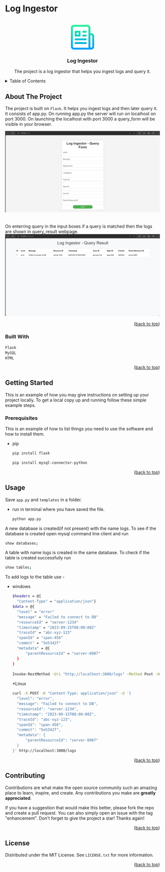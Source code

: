 <!-- Improved compatibility of back to top link: See: https://github.com/othneildrew/Best-README-Template/pull/73 -->
<a name="readme-top"></a>
<h1>Log Ingestor</h1>




<!-- PROJECT LOGO -->
<br />
<div align="center">
  <a href="https://github.com/github_username/repo_name">
    <img src="images/logo.png" alt="Logo" width="80" height="80">
  </a>

<h3 align="center">Log Ingestor</h3>

  <p align="center">
    The project is a log ingestor that helps you ingest logs and query it.
    <br />

</div>



<!-- TABLE OF CONTENTS -->
<details>
  <summary>Table of Contents</summary>
  <ol>
    <li>
      <a href="#about-the-project">About The Project</a>
      <ul>
        <li><a href="#built-with">Built With</a></li>
      </ul>
    </li>
    <li>
      <a href="#getting-started">Getting Started</a>
      <ul>
        <li><a href="#prerequisites">Prerequisites</a></li>
      </ul>
    </li>
    <li><a href="#usage">Usage</a></li>
    <li><a href="#contributing">Contributing</a></li>
    <li><a href="#license">License</a></li>
  </ol>
</details>



<!-- ABOUT THE PROJECT -->
## About The Project

The project is built on `Flask`. It helps you ingest logs and then later query it. It consists of app.py. On running app.py the server will run on localhost on port 3000. On launching the localhost with port 3000 a query_form will be visible in your browser.
<br>
<div align="center">
<img src="images/query_form.png" alt="query_form">
</div>
<br>
<br>
On enterring query in the input boxes if a query is matched then the logs are shown in query_result webpage.
<br>
<div align="center">
<img src="images/query_result.png" alt="query_result">
</div>



<p align="right">(<a href="#readme-top">back to top</a>)</p>



### Built With

`Flask`<br>
`MySQL`<br>
`HTML`<br>

<p align="right">(<a href="#readme-top">back to top</a>)</p>



<!-- GETTING STARTED -->
## Getting Started

This is an example of how you may give instructions on setting up your project locally.
To get a local copy up and running follow these simple example steps.

### Prerequisites

This is an example of how to list things you need to use the software and how to install them.
* pip
  ```sh
  pip install flask
  ```
  ```sh
  pip install mysql-connector-python
  ```


<p align="right">(<a href="#readme-top">back to top</a>)</p>



<!-- USAGE EXAMPLES -->
## Usage

Save `app.py` and `templates` in a folder. 
* run in terminal where you have saved the file.
  ```sh
  python app.py
  ```
A new database is created(if not present) with the name logs. To see if the database is created open mysql command line client and run
  ```sh
  show databases;
  ```
A table with name logs is created in the same database. To check if the table is created successfully run
  ```sh
  show tables;
  ```
To add logs to the table use - 
* windows
  ```sh
  $headers = @{
    "Content-Type" = "application/json"}
  $data = @{
    "level" = "error"
    "message" = "Failed to connect to DB"
    "resourceId" = "server-1234"
    "timestamp" = "2023-09-15T08:00:00Z"
    "traceId" = "abc-xyz-123"
    "spanId" = "span-456"
    "commit" = "5e5342f"
    "metadata" = @{
        "parentResourceId" = "server-0987"
    }
  }

  Invoke-RestMethod -Uri "http://localhost:3000/logs" -Method Post -Headers $headers -Body ($data | ConvertTo-Json)

  ```
  *Linux
  ```sh
  curl -X POST -H "Content-Type: application/json" -d '{
    "level": "error",
    "message": "Failed to connect to DB",
    "resourceId": "server-1234",
    "timestamp": "2023-09-15T08:00:00Z",
    "traceId": "abc-xyz-123",
    "spanId": "span-456",
    "commit": "5e5342f",
    "metadata": {
        "parentResourceId": "server-0987"
    }
  }' http://localhost:3000/logs

  ```
  
  



<p align="right">(<a href="#readme-top">back to top</a>)</p>



<!-- CONTRIBUTING -->
## Contributing

Contributions are what make the open source community such an amazing place to learn, inspire, and create. Any contributions you make are **greatly appreciated**.

If you have a suggestion that would make this better, please fork the repo and create a pull request. You can also simply open an issue with the tag "enhancement".
Don't forget to give the project a star! Thanks again!


<p align="right">(<a href="#readme-top">back to top</a>)</p>



<!-- LICENSE -->
## License

Distributed under the MIT License. See `LICENSE.txt` for more information.

<p align="right">(<a href="#readme-top">back to top</a>)</p>


